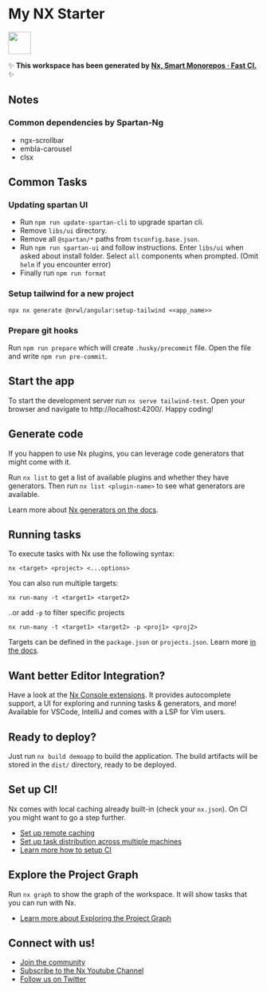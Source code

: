 # My NX Starter

<a alt="Nx logo" href="https://nx.dev" target="_blank" rel="noreferrer"><img src="https://raw.githubusercontent.com/nrwl/nx/master/images/nx-logo.png" width="45"></a>

✨ **This workspace has been generated by [Nx, Smart Monorepos · Fast CI.](https://nx.dev)** ✨

## Notes

### Common dependencies by Spartan-Ng

-   ngx-scrollbar
-   embla-carousel
-   clsx

## Common Tasks

### Updating spartan UI

-   Run `npm run update-spartan-cli` to upgrade spartan cli.
-   Remove `libs/ui` directory.
-   Remove all `@spartan/*` paths from `tsconfig.base.json`.
-   Run `npm run spartan-ui` and follow instructions. Enter `libs/ui` when asked about install folder. Select `all` components when prompted. (Omit `helm` if you encounter error)
-   Finally run `npm run format`

### Setup tailwind for a new project

`npx nx generate @nrwl/angular:setup-tailwind <<app_name>>`

### Prepare git hooks

Run `npm run prepare` which will create `.husky/precommit` file. Open the file and write `npm run pre-commit`.

## Start the app

To start the development server run `nx serve tailwind-test`. Open your browser and navigate to http://localhost:4200/. Happy coding!

## Generate code

If you happen to use Nx plugins, you can leverage code generators that might come with it.

Run `nx list` to get a list of available plugins and whether they have generators. Then run `nx list <plugin-name>` to see what generators are available.

Learn more about [Nx generators on the docs](https://nx.dev/features/generate-code).

## Running tasks

To execute tasks with Nx use the following syntax:

```
nx <target> <project> <...options>
```

You can also run multiple targets:

```
nx run-many -t <target1> <target2>
```

..or add `-p` to filter specific projects

```
nx run-many -t <target1> <target2> -p <proj1> <proj2>
```

Targets can be defined in the `package.json` or `projects.json`. Learn more [in the docs](https://nx.dev/features/run-tasks).

## Want better Editor Integration?

Have a look at the [Nx Console extensions](https://nx.dev/nx-console). It provides autocomplete support, a UI for exploring and running tasks & generators, and more! Available for VSCode, IntelliJ and comes with a LSP for Vim users.

## Ready to deploy?

Just run `nx build demoapp` to build the application. The build artifacts will be stored in the `dist/` directory, ready to be deployed.

## Set up CI!

Nx comes with local caching already built-in (check your `nx.json`). On CI you might want to go a step further.

-   [Set up remote caching](https://nx.dev/features/share-your-cache)
-   [Set up task distribution across multiple machines](https://nx.dev/nx-cloud/features/distribute-task-execution)
-   [Learn more how to setup CI](https://nx.dev/recipes/ci)

## Explore the Project Graph

Run `nx graph` to show the graph of the workspace.
It will show tasks that you can run with Nx.

-   [Learn more about Exploring the Project Graph](https://nx.dev/core-features/explore-graph)

## Connect with us!

-   [Join the community](https://nx.dev/community)
-   [Subscribe to the Nx Youtube Channel](https://www.youtube.com/@nxdevtools)
-   [Follow us on Twitter](https://twitter.com/nxdevtools)
